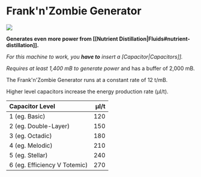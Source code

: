 # Frank'n'Zombie Generator
![](renders/franken_zombie_generator.png)

**Generates even more power from [[Nutrient Distillation|Fluids#nutrient-distillation]].**

*For this machine to work, you **have to** insert a [Capacitor|Capacitors]].*

*Requires at least 1,400 mB to generate power* and has a buffer of 2,000 mB.

The Frank'n'Zombie Generator runs at a constant rate of 12 t/mB.

Higher level capacitors increase the energy production rate (µI/t).

| Capacitor Level              | µI/t |
| :--------------------------- | ---: |
| 1 (eg. Basic)                |  120 |
| 2 (eg. Double-Layer)         |  150 |
| 3 (eg. Octadic)              |  180 |
| 4 (eg. Melodic)              |  210 |
| 5 (eg. Stellar)              |  240 |
| 6 (eg. Efficiency V Totemic) |  270 |